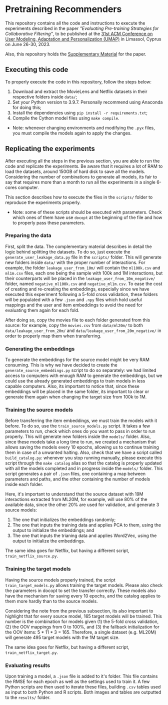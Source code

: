 # Pretraining Recommenders

This repository contains all the code and instructions to execute the experiments described in the paper *"Evaluating Pre-training Strategies for Collaborative Filtering"*, to be published at the [31st ACM Conference on User Modeling, Adaptation and Personalization (UMAP)](https://www.um.org/umap2023/) in Limassol, Cyprus on June 26-30, 2023.

Also, this repository holds the [Supplementary Material](./supplementary_material.md) for the paper.

## Executing this code

To properly execute the code in this repository, follow the steps below:

1. Download and extract the MovieLens and Netflix datasets in their respective folders inside `data/`;
2. Set your Python version to 3.9.7. Personally recommend using Anaconda for doing this;
3. Install the dependencies using `pip install -r requirements.txt`;
4. Compile the Cython model files using `make compile`.

* Note: whenever changing environments and modifying the `.pyx` files, you must compile the models again to apply the changes.

## Replicating the experiments

After executing all the steps in the previous section, you are able to run the code and replicate the experiments. Be aware that it requires a lot of RAM to load the datasets, around 150GB of hard disk to save all the models. Considering the number of combinations to generate all models, its fair to say that requires more than a month to run all the experiments in a single 6-cores computer.

This section describes how to execute the files in the `scripts/` folder to reproduce the experiments properly.

* Note: some of these scripts should be executed with parameters. Check which ones of them have use `docopt` at the beginning of the file and how to properly pass these parameters.

### Preparing the data

First, split the data. The complementary material describes in detail the logic behind splitting the datasets. To do so, just execute the `generate_user_leakage_data.py` file in the `scripts/` folder. This will generate new folders inside `data/` with the proper number of interactions. For example, the folder `leakage_user_from_10m/` will contain the `ml100k.csv` and `ml1m.csv` files, each one being the sample with 100k and 1M interactions, but their counterparts will be placed in the `leakage_user_from_10m_negative/` folder, named `negative_ml100k.csv` and `negative_ml1m.csv`. To ease the cost of creating and re-creating the embeddings, especially since we have executed this experiment following a 5-fold cross validation, these folders will be populated with a few `.json` and `.npy` files which hold useful mappings and the user and item embeddings to avoid the need for evaluating them again for each fold.

After doing so, copy the movies file to each folder generated from this source: for example, copy the `movies.csv` from `data/ml20m/` to both `data/leakage_user_from_20m/` and `data/leakage_user_from_20m_negative/` in order to properly map them when transferring.

### Generating the embeddings

To generate the embeddings for the source model might be very RAM consuming. This is why we have decided to create the `generate_source_embeddings.py` script to do so separately: we had limited access to computers with enough RAM to generate the embeddings, but we could use the already generated embeddings to train models in less capable computers. Also, its important to notice that, since these embeddings will be placed in the same folder, its important to clear or generate them again when changing the target size from 100k to 1M. 

### Training the source models

Before transferring the item embeddings, we must train the models with it before. To do so, use the `train_source_models.py` script. It takes a few parameters to run, check which ones do you want to pass in order to run properly. This will generate new folders inside the `models/` folder. Also, since these models take a long time to run, we created a mechanism that allows saving the models every 10 epochs, allowing us to continue training them in case of a unwanted halting. Also, check that we have a script called `build_catalog.py`: whenever you stop running manually, please execute this script through the `make catalog` alias so that the catalog is properly updated with all the models completed and in progress inside the `models/` folder. This script generates a pair of `.json` files, one containing a map between parameters and paths, and the other containing the number of models inside each folder.

Here, it's important to understand that the source dataset with 19M interactions extracted from ML20M, for example, will use 80% of the available data, since the other 20% are used for validation, and generate 3 source models:
1. The one that initializes the embeddings randomly;
2. The one that inputs the training data and applies PCA to them, using the output to initialize the embeddings; and
3. The one that inputs the trianing data and applies Word2Vec, using the output to initialize the embeddings.

The same idea goes for Netflix, but having a different script, `train_netflix_source.py`.

### Training the target models

Having the source models properly trained, the script `train_target_models.py` allows training the target models. Please also check the parameters in docopt to set the transfer correctly. These models also have the mechanism for saving every 10 epochs, and the catalog applies to them more hardly than to the source models. 

Considering the note from the previous subsection, its also important to highlight that for every source model, 165 target models will be trained. This number is the combination for models given (1) the 5-fold cross validation, (2) the OOV mappings from 0 to 100%, and (3) the fallback initialization for the OOV items: 5 * 11 * 3 = 165. Therefore, a single dataset (e.g. ML20M) will generate 495 target models with the 1M target size.

The same idea goes for Netflix, but having a different script, `train_netflix_target.py`.

### Evaluating results

Upon training a model, a `.json` file is added to it's folder. This file contains the RMSE for each epoch as well as the settings used to train it. A few Python scripts are then used to iterate these files, building `.csv` tables used as input to both Python and R scripts. Both images and tables are outputted to the `results/` folder.
